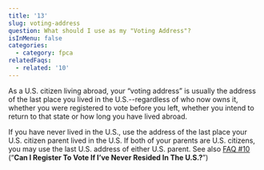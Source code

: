 ```yaml
---
title: '13'
slug: voting-address
question: What should I use as my "Voting Address"?
isInMenu: false
categories:
  - category: fpca
relatedFaqs:
  - related: '10'
---
```

As a U.S. citizen living abroad, your “voting address” is usually the address of the last place you lived in the U.S.--regardless of who now owns it, whether you were registered to vote before you left, whether you intend to return to that state or how long you have lived abroad.

If you have never lived in the U.S., use the address of the last place your U.S. citizen parent lived in the U.S. If both of your parents are U.S. citizens, you may use the last U.S. address of either U.S. parent. See also [FAQ #10](/faqs/10) (“**Can I Register To Vote If I’ve Never Resided In The U.S.?**”)
